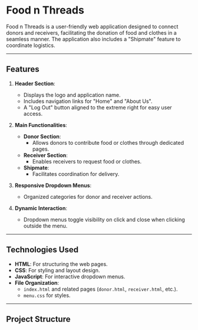 # Food n Threads

Food n Threads is a user-friendly web application designed to connect donors and receivers, facilitating the donation of food and clothes in a seamless manner. The application also includes a "Shipmate" feature to coordinate logistics.

---

## **Features**

1. **Header Section**:
   - Displays the logo and application name.
   - Includes navigation links for "Home" and "About Us".
   - A "Log Out" button aligned to the extreme right for easy user access.

2. **Main Functionalities**:
   - **Donor Section**:
     - Allows donors to contribute food or clothes through dedicated pages.
   - **Receiver Section**:
     - Enables receivers to request food or clothes.
   - **Shipmate**:
     - Facilitates coordination for delivery.

3. **Responsive Dropdown Menus**:
   - Organized categories for donor and receiver actions.

4. **Dynamic Interaction**:
   - Dropdown menus toggle visibility on click and close when clicking outside the menu.

---

## **Technologies Used**

- **HTML**: For structuring the web pages.
- **CSS**: For styling and layout design.
- **JavaScript**: For interactive dropdown menus.
- **File Organization**: 
  - `index.html` and related pages (`donor.html`, `receiver.html`, etc.).
  - `menu.css` for styles.

---

## **Project Structure**

